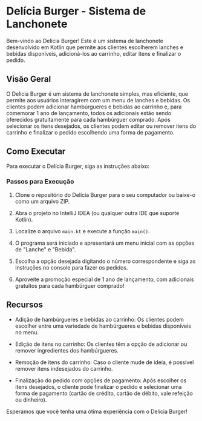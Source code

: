 # Delícia Burger - Sistema de Lanchonete

Bem-vindo ao Delícia Burger! Este é um sistema de lanchonete desenvolvido em Kotlin que permite aos clientes escolherem lanches e bebidas disponíveis, adicioná-los ao carrinho, editar itens e finalizar o pedido.

## Visão Geral

O Delícia Burger é um sistema de lanchonete simples, mas eficiente, que permite aos usuários interagirem com um menu de lanches e bebidas. Os clientes podem adicionar hambúrgueres e bebidas ao carrinho e, para comemorar 1 ano de lançamento, todos os adicionais estão sendo oferecidos gratuitamente para cada hambúrguer comprado. Após selecionar os itens desejados, os clientes podem editar ou remover itens do carrinho e finalizar o pedido escolhendo uma forma de pagamento.

## Como Executar

Para executar o Delícia Burger, siga as instruções abaixo:

### Passos para Execução

1. Clone o repositório do Delícia Burger para o seu computador ou baixe-o como um arquivo ZIP.

2. Abra o projeto no IntelliJ IDEA (ou qualquer outra IDE que suporte Kotlin).

3. Localize o arquivo `main.kt` e execute a função `main()`.

4. O programa será iniciado e apresentará um menu inicial com as opções de "Lanche" e "Bebida".

5. Escolha a opção desejada digitando o número correspondente e siga as instruções no console para fazer os pedidos.

6. Aproveite a promoção especial de 1 ano de lançamento, com adicionais gratuitos para cada hambúrguer comprado!

## Recursos

- Adição de hambúrgueres e bebidas ao carrinho: Os clientes podem escolher entre uma variedade de hambúrgueres e bebidas disponíveis no menu.

- Edição de itens no carrinho: Os clientes têm a opção de adicionar ou remover ingredientes dos hambúrgueres.

- Remoção de itens do carrinho: Caso o cliente mude de ideia, é possível remover itens indesejados do carrinho.

- Finalização do pedido com opções de pagamento: Após escolher os itens desejados, o cliente pode finalizar o pedido e selecionar uma forma de pagamento (cartão de crédito, cartão de débito, vale refeição ou dinheiro).


Esperamos que você tenha uma ótima experiência com o Delícia Burger!

